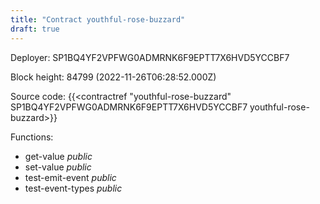```yaml
---
title: "Contract youthful-rose-buzzard"
draft: true
---
```

Deployer: SP1BQ4YF2VPFWG0ADMRNK6F9EPTT7X6HVD5YCCBF7


 



Block height: 84799 (2022-11-26T06:28:52.000Z)

Source code: {{<contractref "youthful-rose-buzzard" SP1BQ4YF2VPFWG0ADMRNK6F9EPTT7X6HVD5YCCBF7 youthful-rose-buzzard>}}

Functions:

* get-value _public_
* set-value _public_
* test-emit-event _public_
* test-event-types _public_
